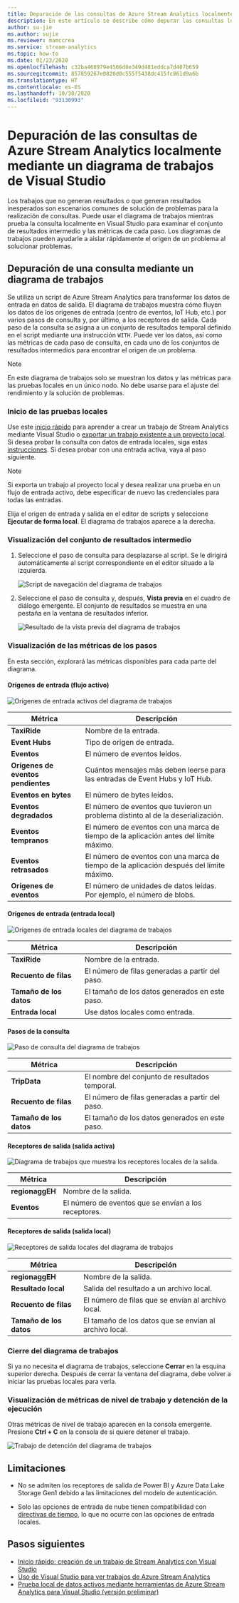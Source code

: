 ```yaml
---
title: Depuración de las consultas de Azure Stream Analytics localmente mediante un diagrama de trabajos de Visual Studio
description: En este artículo se describe cómo depurar las consultas localmente mediante un diagrama de trabajos en las herramientas de Azure Stream Analytics para Visual Studio.
author: su-jie
ms.author: sujie
ms.reviewer: mamccrea
ms.service: stream-analytics
ms.topic: how-to
ms.date: 01/23/2020
ms.openlocfilehash: c32ba468979e4566d8e349d481eddca7d407b659
ms.sourcegitcommit: 857859267e0820d0c555f5438dc415fc861d9a6b
ms.translationtype: HT
ms.contentlocale: es-ES
ms.lasthandoff: 10/30/2020
ms.locfileid: "93130993"
---
```

# <a name="debug-azure-stream-analytics-queries-locally-using-job-diagram-in-visual-studio"></a>Depuración de las consultas de Azure Stream Analytics localmente mediante un diagrama de trabajos de Visual Studio

Los trabajos que no generan resultados o que generan resultados inesperados son escenarios comunes de solución de problemas para la realización de consultas. Puede usar el diagrama de trabajos mientras prueba la consulta localmente en Visual Studio para examinar el conjunto de resultados intermedio y las métricas de cada paso. Los diagramas de trabajos pueden ayudarle a aislar rápidamente el origen de un problema al solucionar problemas.

## <a name="debug-a-query-using-job-diagram"></a>Depuración de una consulta mediante un diagrama de trabajos

Se utiliza un script de Azure Stream Analytics para transformar los datos de entrada en datos de salida. El diagrama de trabajos muestra cómo fluyen los datos de los orígenes de entrada (centro de eventos, IoT Hub, etc.) por varios pasos de consulta y, por último, a los receptores de salida. Cada paso de la consulta se asigna a un conjunto de resultados temporal definido en el script mediante una instrucción `WITH`. Puede ver los datos, así como las métricas de cada paso de consulta, en cada uno de los conjuntos de resultados intermedios para encontrar el origen de un problema.

> [!NOTE]
> En este diagrama de trabajos solo se muestran los datos y las métricas para las pruebas locales en un único nodo. No debe usarse para el ajuste del rendimiento y la solución de problemas.

### <a name="start-local-testing"></a>Inicio de las pruebas locales

Use este [inicio rápido](stream-analytics-quick-create-vs.md) para aprender a crear un trabajo de Stream Analytics mediante Visual Studio o [exportar un trabajo existente a un proyecto local](stream-analytics-vs-tools.md#export-jobs-to-a-project). Si desea probar la consulta con datos de entrada locales, siga estas [instrucciones](stream-analytics-live-data-local-testing.md). Si desea probar con una entrada activa, vaya al paso siguiente.

> [!NOTE]
> Si exporta un trabajo al proyecto local y desea realizar una prueba en un flujo de entrada activo, debe especificar de nuevo las credenciales para todas las entradas.  

Elija el origen de entrada y salida en el editor de scripts y seleccione **Ejecutar de forma local**. El diagrama de trabajos aparece a la derecha.

### <a name="view-the-intermediate-result-set"></a>Visualización del conjunto de resultados intermedio  

1. Seleccione el paso de consulta para desplazarse al script. Se le dirigirá automáticamente al script correspondiente en el editor situado a la izquierda.

   ![Script de navegación del diagrama de trabajos](./media/debug-locally-using-job-diagram/navigate-script.png)

2. Seleccione el paso de consulta y, después, **Vista previa** en el cuadro de diálogo emergente. El conjunto de resultados se muestra en una pestaña en la ventana de resultados inferior.

   ![Resultado de la vista previa del diagrama de trabajos](./media/debug-locally-using-job-diagram/preview-result.png)

### <a name="view-step-metrics"></a>Visualización de las métricas de los pasos

En esta sección, explorará las métricas disponibles para cada parte del diagrama.

#### <a name="input-sources-live-stream"></a>Orígenes de entrada (flujo activo)

![Orígenes de entrada activos del diagrama de trabajos](./media/debug-locally-using-job-diagram/live-input.png)

|Métrica|Descripción|
|-|-|
|**TaxiRide**| Nombre de la entrada.|
|**Event Hubs** | Tipo de origen de entrada.|
|**Eventos**|El número de eventos leídos.|
|**Orígenes de eventos pendientes**|Cuántos mensajes más deben leerse para las entradas de Event Hubs y IoT Hub.|
|**Eventos en bytes**|El número de bytes leídos.|
| **Eventos degradados**|El número de eventos que tuvieron un problema distinto al de la deserialización.|
|**Eventos tempranos**| El número de eventos con una marca de tiempo de la aplicación antes del límite máximo.|
|**Eventos retrasados**| El número de eventos con una marca de tiempo de la aplicación después del límite máximo.|
|**Orígenes de eventos**| El número de unidades de datos leídas. Por ejemplo, el número de blobs.|

#### <a name="input-sources-local-input"></a>Orígenes de entrada (entrada local)

![Orígenes de entrada locales del diagrama de trabajos](./media/debug-locally-using-job-diagram/local-input.png)

|Métrica|Descripción|
|-|-|
|**TaxiRide**| Nombre de la entrada.|
|**Recuento de filas**| El número de filas generadas a partir del paso.|
|**Tamaño de los datos**| El tamaño de los datos generados en este paso.|
|**Entrada local**| Use datos locales como entrada.|

#### <a name="query-steps"></a>Pasos de la consulta

![Paso de consulta del diagrama de trabajos](./media/debug-locally-using-job-diagram/query-step.png)

|Métrica|Descripción|
|-|-|
|**TripData**|El nombre del conjunto de resultados temporal.|
|**Recuento de filas**| El número de filas generadas a partir del paso.|
|**Tamaño de los datos**| El tamaño de los datos generados en este paso.|
  
#### <a name="output-sinks-live-output"></a>Receptores de salida (salida activa)

![Diagrama de trabajos que muestra los receptores locales de la salida.](./media/debug-locally-using-job-diagram/live-output.png)

|Métrica|Descripción|
|-|-|
|**regionaggEH**|Nombre de la salida.|
|**Eventos**|El número de eventos que se envían a los receptores.|

#### <a name="output-sinks-local-output"></a>Receptores de salida (salida local)

![Receptores de salida locales del diagrama de trabajos](./media/debug-locally-using-job-diagram/local-output.png)

|Métrica|Descripción|
|-|-|
|**regionaggEH**|Nombre de la salida.|
|**Resultado local**| Salida del resultado a un archivo local.|
|**Recuento de filas**| El número de filas que se envían al archivo local.|
|**Tamaño de los datos**| El tamaño de los datos que se envían al archivo local.|

### <a name="close-job-diagram"></a>Cierre del diagrama de trabajos

Si ya no necesita el diagrama de trabajos, seleccione **Cerrar** en la esquina superior derecha. Después de cerrar la ventana del diagrama, debe volver a iniciar las pruebas locales para verla.

### <a name="view-job-level-metrics-and-stop-running"></a>Visualización de métricas de nivel de trabajo y detención de la ejecución

Otras métricas de nivel de trabajo aparecen en la consola emergente. Presione **Ctrl + C** en la consola de si quiere detener el trabajo.

![Trabajo de detención del diagrama de trabajos](./media/debug-locally-using-job-diagram/stop-job.png)

## <a name="limitations"></a>Limitaciones

* No se admiten los receptores de salida de Power BI y Azure Data Lake Storage Gen1 debido a las limitaciones del modelo de autenticación.

* Solo las opciones de entrada de nube tienen compatibilidad con [directivas de tiempo](./stream-analytics-time-handling.md), lo que no ocurre con las opciones de entrada locales.

## <a name="next-steps"></a>Pasos siguientes

* [Inicio rápido: creación de un trabajo de Stream Analytics con Visual Studio](stream-analytics-quick-create-vs.md)
* [Uso de Visual Studio para ver trabajos de Azure Stream Analytics](stream-analytics-vs-tools.md)
* [Prueba local de datos activos mediante herramientas de Azure Stream Analytics para Visual Studio (versión preliminar)](stream-analytics-live-data-local-testing.md)